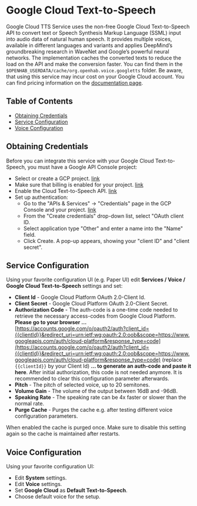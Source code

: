 # Google Cloud Text-to-Speech

Google Cloud TTS Service uses the non-free Google Cloud Text-to-Speech API to convert text or Speech Synthesis Markup Language (SSML) input into audio data of natural human speech. 
It provides multiple voices, available in different languages and variants and applies DeepMind’s groundbreaking research in WaveNet and Google’s powerful neural networks. 
The implementation caches the converted texts to reduce the load on the API and make the conversion faster.
You can find them in the `$OPENHAB_USERDATA/cache/org.openhab.voice.googletts` folder.
Be aware, that using this service may incur cost on your Google Cloud account.
You can find pricing information on the [documentation page](https://cloud.google.com/text-to-speech/#pricing-summary).

## Table of Contents

<!-- MarkdownTOC -->

* [Obtaining Credentials](#obtaining-credentials)
* [Service Configuration](#service-configuration)
* [Voice Configuration](#voice-configuration)

<!-- /MarkdownTOC -->

## Obtaining Credentials

Before you can integrate this service with your Google Cloud Text-to-Speech, you must have a Google API Console project:

* Select or create a GCP project. [link](https://console.cloud.google.com/cloud-resource-manager)
* Make sure that billing is enabled for your project. [link](https://cloud.google.com/billing/docs/how-to/modify-project)
* Enable the Cloud Text-to-Speech API. [link](https://console.cloud.google.com/apis/dashboard)
* Set up authentication:
  * Go to the "APIs & Services" -> "Credentials" page in the GCP Console and your project. [link](https://console.cloud.google.com/apis/credentials)
  * From the "Create credentials" drop-down list, select "OAuth client ID.
  * Select application type "Other" and enter a name into the "Name" field.
  * Click Create. A pop-up appears, showing your "client ID" and "client secret".

## Service Configuration

Using your favorite configuration UI (e.g. Paper UI) edit **Services / Voice / Google Cloud Text-to-Speech** settings and set:

* **Client Id** - Google Cloud Platform OAuth 2.0-Client Id.
* **Client Secret** - Google Cloud Platform OAuth 2.0-Client Secret.
* **Authorization Code** - The auth-code is a one-time code needed to retrieve the necessary access-codes from Google Cloud Platform.
**Please go to your browser ...**
[https://accounts.google.com/o/oauth2/auth?client_id={{clientId}}&redirect_uri=urn:ietf:wg:oauth:2.0:oob&scope=https://www.googleapis.com/auth/cloud-platform&response_type=code](https://accounts.google.com/o/oauth2/auth?client_id={{clientId}}&redirect_uri=urn:ietf:wg:oauth:2.0:oob&scope=https://www.googleapis.com/auth/cloud-platform&response_type=code) (replace `{{clientId}}` by your Client Id)
**... to generate an auth-code and paste it here**.
After initial authorization, this code is not needed anymore.
It is recommended to clear this configuration parameter afterwards.
* **Pitch** - The pitch of selected voice, up to 20 semitones.
* **Volume Gain** - The volume of the output between 16dB and -96dB.
* **Speaking Rate** - The speaking rate can be 4x faster or slower than the normal rate.
* **Purge Cache** - Purges the cache e.g. after testing different voice configuration parameters.

When enabled the cache is purged once.
Make sure to disable this setting again so the cache is maintained after restarts.

## Voice Configuration

Using your favorite configuration UI:

* Edit **System** settings.
* Edit **Voice** settings.
* Set **Google Cloud** as **Default Text-to-Speech**.
* Choose default voice for the setup.
